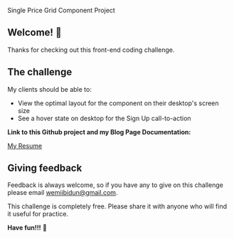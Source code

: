Single Price Grid Component Project

## Welcome! 👋

Thanks for checking out this front-end coding challenge.

## The challenge

My clients should be able to:

- View the optimal layout for the component on their desktop's screen size
- See a hover state on desktop for the Sign Up call-to-action

**Link to this Github project and my Blog Page Documentation:**

[My Resume](https://wemiibidun.github.io/my_resume/)

## Giving feedback

Feedback is always welcome, so if you have any to give on this challenge please email wemiibidun@gmail.com.

This challenge is completely free. Please share it with anyone who will find it useful for practice.

**Have fun!!!** 🚀
